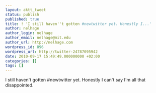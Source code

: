 ```yaml
---
layout: aktt_tweet
status: publish
published: true
title: ! 'I still haven''t gotten #newtwitter yet. Honestly I...'
author: nelhage
author_login: nelhage
author_email: nelhage@mit.edu
author_url: http://nelhage.com
wordpress_id: 896
wordpress_url: http://twitter-24787095942
date: 2010-09-17 15:49:49.000000000 +02:00
categories: []
tags: []
---
```

I still haven't gotten #newtwitter yet. Honestly I can't say I'm all that disappointed.

